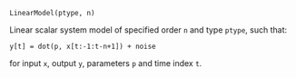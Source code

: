 ```
LinearModel(ptype, n)
```

Linear scalar system model of specified order `n` and type `ptype`, such that:

```
y[t] = dot(p, x[t:-1:t-n+1]) + noise
```

for input `x`, output `y`, parameters `p` and time index `t`.
